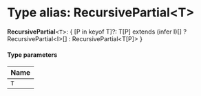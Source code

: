# Type alias: RecursivePartial\<T>

**RecursivePartial**<`T`>: { \[P in keyof T]?: T\[P] extends (infer I)\[] ? RecursivePartial\<I>\[] : RecursivePartial\<T\[P]> }

#### Type parameters

| Name |
| :------ |
| `T` |
